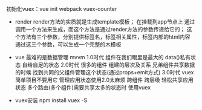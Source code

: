 初始化vuex：vue init webpack vuex-counter

- render
    render方法的实质就是生成template模板； 在挂载到app节点上
        通过调用一个方法来生成，而这个方法是通过render方法的参数传递给它的； 
        这个方法有三个参数，分别提供标签名，标签相关属性，标签内部的html内容 
        通过这三个参数，可以生成一个完整的木模板

- vue 最难的是数据管理 mvvm
    1.0时代 组件在我们眼里是最大的
        data()私有状态 自给自足的状态
    2.0时代 很多的组件 组建的层次及关系 兄弟组件共享数据的时候 找到共同的父组件管理这个状态(通过props+emit方式)
    3.0时代 vuex 简单项目不要用它 管理应用状态使用2.0太麻烦  跨组件 跨层级 轻松共享应用状态 多个路由(多个组件)需要共享太多的状态时 使用vuex
- vuex安装 npm install vuex -S